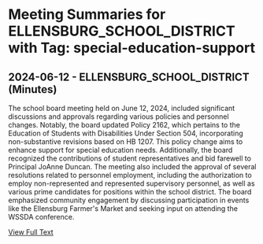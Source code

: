# Meeting Summaries for ELLENSBURG_SCHOOL_DISTRICT with Tag: special-education-support

## 2024-06-12 - ELLENSBURG_SCHOOL_DISTRICT (Minutes)

The school board meeting held on June 12, 2024, included significant discussions and approvals regarding various policies and personnel changes. Notably, the board updated Policy 2162, which pertains to the Education of Students with Disabilities Under Section 504, incorporating non-substantive revisions based on HB 1207. This policy change aims to enhance support for special education needs. Additionally, the board recognized the contributions of student representatives and bid farewell to Principal JoAnne Duncan. The meeting also included the approval of several resolutions related to personnel employment, including the authorization to employ non-represented and represented supervisory personnel, as well as various prime candidates for positions within the school district. The board emphasized community engagement by discussing participation in events like the Ellensburg Farmer's Market and seeking input on attending the WSSDA conference.

[View Full Text](https://raw.githubusercontent.com/VoronoiPerspectives/WashingtonStateSchoolBoardExplorer/refs/heads/main/data/countries/usa/states/wa/counties/kittitas/school_boards/ellensburg_school_district/2024/2024-06-12-minutes.txt)


